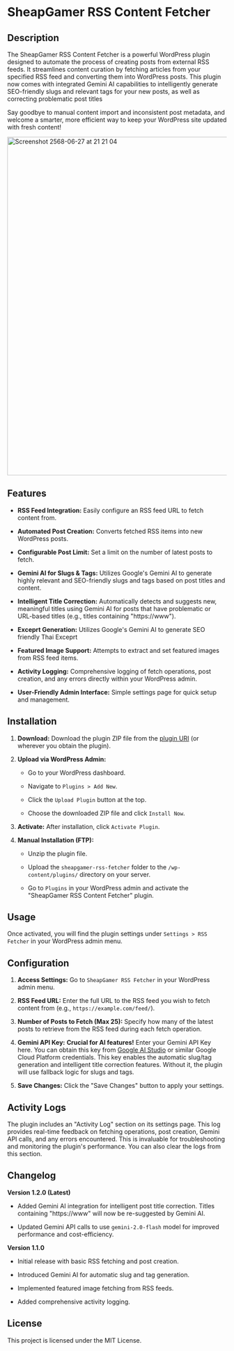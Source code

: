 # SheapGamer RSS Content Fetcher

## Description

The SheapGamer RSS Content Fetcher is a powerful WordPress plugin designed to automate the process of creating posts from external RSS feeds. It streamlines content curation by fetching articles from your specified RSS feed and converting them into WordPress posts. This plugin now comes with integrated Gemini AI capabilities to intelligently generate SEO-friendly slugs and relevant tags for your new posts, as well as correcting problematic post titles

Say goodbye to manual content import and inconsistent post metadata, and welcome a smarter, more efficient way to keep your WordPress site updated with fresh content\!

<img width="778" alt="Screenshot 2568-06-27 at 21 21 04" src="https://github.com/user-attachments/assets/164cb591-e793-467a-996f-8a0a686bbd37" />


## Features

  * **RSS Feed Integration:** Easily configure an RSS feed URL to fetch content from.

  * **Automated Post Creation:** Converts fetched RSS items into new WordPress posts.

  * **Configurable Post Limit:** Set a limit on the number of latest posts to fetch.

  * **Gemini AI for Slugs & Tags:** Utilizes Google's Gemini AI to generate highly relevant and SEO-friendly slugs and tags based on post titles and content.

  * **Intelligent Title Correction:** Automatically detects and suggests new, meaningful titles using Gemini AI for posts that have problematic or URL-based titles (e.g., titles containing "https://www").

  * **Exceprt Generation:** Utilizes Google's Gemini AI to generate SEO friendly Thai Exceprt

  * **Featured Image Support:** Attempts to extract and set featured images from RSS feed items.

  * **Activity Logging:** Comprehensive logging of fetch operations, post creation, and any errors directly within your WordPress admin.

  * **User-Friendly Admin Interface:** Simple settings page for quick setup and management.

## Installation

1.  **Download:** Download the plugin ZIP file from the [plugin URI](https://sheapgamer.com/) (or wherever you obtain the plugin).

2.  **Upload via WordPress Admin:**

      * Go to your WordPress dashboard.

      * Navigate to `Plugins > Add New`.

      * Click the `Upload Plugin` button at the top.

      * Choose the downloaded ZIP file and click `Install Now`.

3.  **Activate:** After installation, click `Activate Plugin`.

4.  **Manual Installation (FTP):**

      * Unzip the plugin file.

      * Upload the `sheapgamer-rss-fetcher` folder to the `/wp-content/plugins/` directory on your server.

      * Go to `Plugins` in your WordPress admin and activate the "SheapGamer RSS Content Fetcher" plugin.

## Usage

Once activated, you will find the plugin settings under `Settings > RSS Fetcher` in your WordPress admin menu.

## Configuration

1.  **Access Settings:** Go to `SheapGamer RSS Fetcher` in your WordPress admin menu.

2.  **RSS Feed URL:** Enter the full URL to the RSS feed you wish to fetch content from (e.g., `https://example.com/feed/`).

3.  **Number of Posts to Fetch (Max 25):** Specify how many of the latest posts to retrieve from the RSS feed during each fetch operation.

4.  **Gemini API Key:** **Crucial for AI features\!** Enter your Gemini API Key here. You can obtain this key from [Google AI Studio](https://aistudio.google.com/)  or similar Google Cloud Platform credentials. This key enables the automatic slug/tag generation and intelligent title correction features. Without it, the plugin will use fallback logic for slugs and tags.

5.  **Save Changes:** Click the "Save Changes" button to apply your settings.

## Activity Logs

The plugin includes an "Activity Log" section on its settings page. This log provides real-time feedback on fetching operations, post creation, Gemini API calls, and any errors encountered. This is invaluable for troubleshooting and monitoring the plugin's performance. You can also clear the logs from this section.

## Changelog

**Version 1.2.0 (Latest)**

  * Added Gemini AI integration for intelligent post title correction. Titles containing "https://www" will now be re-suggested by Gemini AI.

  * Updated Gemini API calls to use `gemini-2.0-flash` model for improved performance and cost-efficiency.

**Version 1.1.0**

  * Initial release with basic RSS fetching and post creation.

  * Introduced Gemini AI for automatic slug and tag generation.

  * Implemented featured image fetching from RSS feeds.

  * Added comprehensive activity logging.

## License

This project is licensed under the MIT License.
